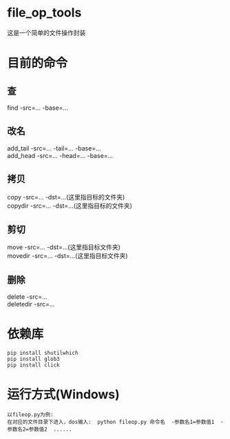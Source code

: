 # file_op_tools
这是一个简单的文件操作封装


# 目前的命令
  ## 查
  find -src=... -base=...
  ## 改名
  add_tail -src=... -tail=...  -base=...  
  add_head -src=... -head=...  -base=...
  ## 拷贝
  copy -src=... -dst=...(这里指目标的文件夹)  
  copydir -src=... -dst=...(这里指目标的文件夹)
  ##  剪切
  move -src=... -dst=...(这里指目标文件夹)  
  movedir -src=... -dst=...(这里指目标文件夹)
  ##  删除
  delete -src=...  
  deletedir -src=...

# 依赖库
    pip install shutilwhich
    pip install glob3
    pip install click


# 运行方式(Windows)
    以fileop.py为例:
    在对应的文件目录下进入，dos输入:  python fileop.py 命令名  -参数名1=参数值1  -参数名2=参数值2  ......
  
